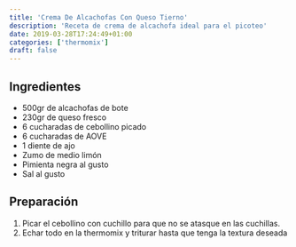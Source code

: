 ```yaml
---
title: 'Crema De Alcachofas Con Queso Tierno'
description: 'Receta de crema de alcachofa ideal para el picoteo'
date: 2019-03-28T17:24:49+01:00
categories: ['thermomix']
draft: false
---
```


## Ingredientes

- 500gr de alcachofas de bote
- 230gr de queso fresco
- 6 cucharadas de cebollino picado
- 6 cucharadas de AOVE
- 1 diente de ajo
- Zumo de medio limón
- Pimienta negra al gusto
- Sal al gusto

## Preparación

1. Picar el cebollino con cuchillo para que no se atasque en las cuchillas.
2. Echar todo en la thermomix y triturar hasta que tenga la textura deseada
